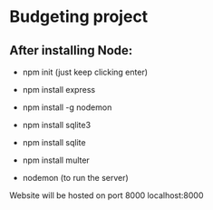 # Budgeting project

## After installing Node:

* npm init (just keep clicking enter)
* npm install express
* npm install -g nodemon
* npm install sqlite3
* npm install sqlite
* npm install multer

* nodemon (to run the server)

Website will be hosted on port 8000
localhost:8000
